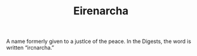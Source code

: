 ---
title: Eirenarcha
letter: E
permalink: "/definitions/bld-eirenarcha.html"
body: A name formerly given to a justlce of the peace. In the Digests, the word is
  written “ircnarcha.”
published_at: '2018-07-07'
source: Black's Law Dictionary 2nd Ed (1910)
layout: post
---